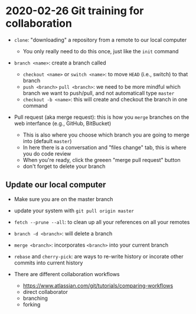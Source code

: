 # 2020-02-26 Git training for collaboration

- `clone`: "downloading" a repository from a remote to our local computer
  - You only really need to do this once, just like the `init` command
- `branch <name>`: create a branch called <name>
  - `checkout <name>` or `switch <name>`: to move `HEAD` (i.e., switch) to that branch
  - `push <branch>` `pull <branch>`: we need to be more mindful which branch we want to push/pull, and not automaticall type `master`
  - `checkout -b <name>`: this will create and checkout the branch in one command

- Pull request (aka merge request): this is how you `merge` branches on the web interfance (e.g., GitHub, BitBucket)
  - This is also where you choose which branch you are going to merge into (default `master`)
  - In here there is a conversation and "files change" tab, this is where you do code review
  - When you're ready, click the greeen "merge pull request" button
  - don't forget to delete your branch

## Update our local computer

- Make sure you are on the master branch
- update your system with `git pull origin master`
- `fetch --prune --all`: to clean up all your references on all your remotes
- `branch -d <branch>`: will delete a branch

- `merge <branch>`: incorporates `<branch>` into your current branch

- `rebase` and `cherry-pick`: are ways to re-write history or incorate other commits into current history

- There are different collaboration workflows
  - https://www.atlassian.com/git/tutorials/comparing-workflows
  - direct collaborator
  - branching
  - forking 
